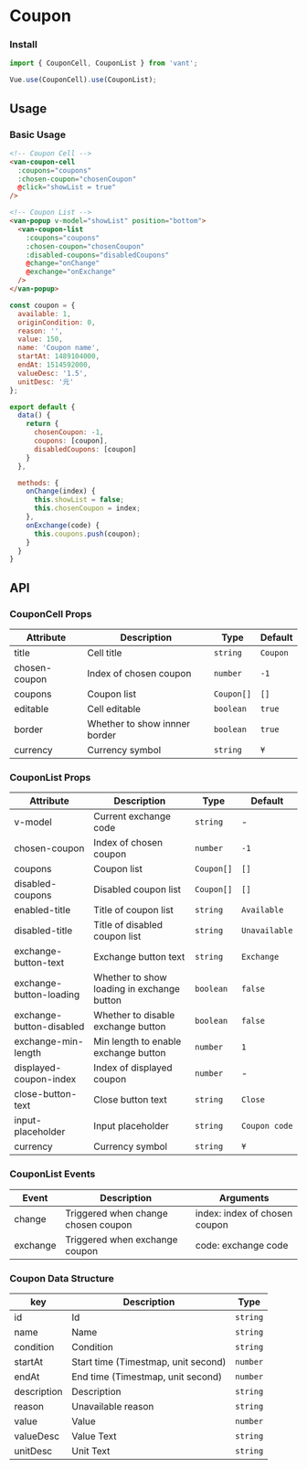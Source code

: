 # Coupon

### Install

``` javascript
import { CouponCell, CouponList } from 'vant';

Vue.use(CouponCell).use(CouponList);
```

## Usage

### Basic Usage

```html
<!-- Coupon Cell -->
<van-coupon-cell
  :coupons="coupons"
  :chosen-coupon="chosenCoupon"
  @click="showList = true"
/>

<!-- Coupon List -->
<van-popup v-model="showList" position="bottom">
  <van-coupon-list
    :coupons="coupons"
    :chosen-coupon="chosenCoupon"
    :disabled-coupons="disabledCoupons"
    @change="onChange"
    @exchange="onExchange"
  />
</van-popup>
```

```javascript
const coupon = {
  available: 1,
  originCondition: 0,
  reason: '',
  value: 150,
  name: 'Coupon name',
  startAt: 1489104000,
  endAt: 1514592000,
  valueDesc: '1.5',
  unitDesc: '元'
};

export default {
  data() {
    return {
      chosenCoupon: -1,
      coupons: [coupon],
      disabledCoupons: [coupon]
    }
  },

  methods: {
    onChange(index) {
      this.showList = false;
      this.chosenCoupon = index;
    },
    onExchange(code) {
      this.coupons.push(coupon);
    }
  }
}
```

## API

### CouponCell Props

| Attribute | Description | Type | Default |
|------|------|------|------|
| title | Cell title | `string` | `Coupon` |
| chosen-coupon | Index of chosen coupon | `number` | `-1` |
| coupons | Coupon list | `Coupon[]` | `[]` |
| editable | Cell editable | `boolean` | `true` |
| border | Whether to show innner border | `boolean` | `true` |
| currency | Currency symbol |  `string` | `¥` |

### CouponList Props

| Attribute | Description | Type | Default |
|------|------|------|------|
| v-model | Current exchange code | `string` | - |
| chosen-coupon | Index of chosen coupon | `number` | `-1` |
| coupons | Coupon list | `Coupon[]` | `[]` |
| disabled-coupons | Disabled coupon list | `Coupon[]` | `[]` |
| enabled-title | Title of coupon list | `string` | `Available` | - |
| disabled-title | Title of disabled coupon list | `string` | `Unavailable` | - |
| exchange-button-text | Exchange button text | `string` | `Exchange` |
| exchange-button-loading | Whether to show loading in exchange button | `boolean` | `false` |
| exchange-button-disabled | Whether to disable exchange button | `boolean` | `false` |
| exchange-min-length | Min length to enable exchange button | `number` | `1` |
| displayed-coupon-index | Index of displayed coupon | `number` | - |
| close-button-text | Close button text | `string` | `Close` |
| input-placeholder | Input placeholder | `string` | `Coupon code` |
| currency | Currency symbol |  `string` | `¥` |

### CouponList Events

| Event | Description | Arguments |
|------|------|------|
| change | Triggered when change chosen coupon | index: index of chosen coupon |
| exchange | Triggered when exchange coupon | code: exchange code |

### Coupon Data Structure

| key | Description | Type |
|------|------|------|
| id | Id | `string` |
| name | Name | `string` |
| condition | Condition | `string` |
| startAt | Start time (Timestmap, unit second) | `number` |
| endAt | End time (Timestmap, unit second) | `number` |
| description | Description | `string` |
| reason | Unavailable reason | `string` |
| value | Value | `number` |
| valueDesc | Value Text | `string` |
| unitDesc | Unit Text | `string` |
